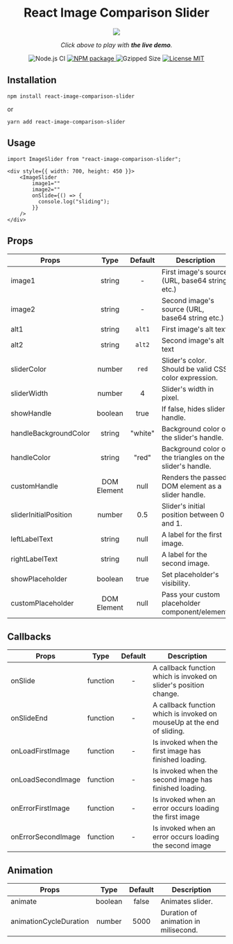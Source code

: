 <div align="center">
<h1>React Image Comparison Slider</h1>

<p align="center">
  <a href="https://codesandbox.io/embed/elegant-jepsen-nfhyi"><img src="https://raw.githubusercontent.com/OnurErtugral/react-image-comparison-slider/master/assets/ImageSlider.gif" /></a>
</p>

<p align="middle">
  <i>Click above to play with <b>the live demo</b>.</i>
</p>

![Node.js CI](https://github.com/OnurErtugral/react-image-comparison-slider/workflows/Node.js%20CI/badge.svg)
<a href="https://www.npmjs.com/package/react-image-comparison-slider">
<img src="https://img.shields.io/npm/v/react-image-comparison-slider" alt="NPM package" />
</a>
<img src="https://img.shields.io/bundlephobia/minzip/react-image-comparison-slider" alt="Gzipped Size" />
<a href="https://github.com/OnurErtugral/react-image-comparison-slider/blob/master/LICENSE">
<img src="https://img.shields.io/github/license/onurertugral/react-image-comparison-slider" alt="License MIT" />
</a>

</div>

## Installation

```
npm install react-image-comparison-slider
```

or

```
yarn add react-image-comparison-slider
```

## Usage

```
import ImageSlider from "react-image-comparison-slider";

<div style={{ width: 700, height: 450 }}>
    <ImageSlider
        image1=""
        image2=""
        onSlide={() => {
          console.log("sliding");
        }}
    />
</div>
```

## Props

| Props                 |    Type     | Default | Description                                               |
| --------------------- | :---------: | :-----: | --------------------------------------------------------- |
| image1                |   string    |    -    | First image's source (URL, base64 string etc.)            |
| image2                |   string    |    -    | Second image's source (URL, base64 string etc.)           |
| alt1                  |   string    | `alt1`  | First image's alt text                                    |
| alt2                  |   string    | `alt2`  | Second image's alt text                                   |
| sliderColor           |   number    |  `red`  | Slider's color. Should be valid CSS color expression.     |
| sliderWidth           |   number    |    4    | Slider's width in pixel.                                  |
| showHandle            |   boolean   |  true   | If false, hides slider handle.                            |
| handleBackgroundColor |   string    | "white" | Background color of the slider's handle.                  |
| handleColor           |   string    |  "red"  | Background color of the triangles on the slider's handle. |
| customHandle          | DOM Element |  null   | Renders the passed DOM element as a slider handle.        |
| sliderInitialPosition |   number    |   0.5   | Slider's initial position between 0 and 1.                |
| leftLabelText         |   string    |  null   | A label for the first image.                              |
| rightLabelText        |   string    |  null   | A label for the second image.                             |
| showPlaceholder       |   boolean   |  true   | Set placeholder's visibility.                             |
| customPlaceholder     | DOM Element |  null   | Pass your custom placeholder component/element.           |

## Callbacks

| Props              |   Type   | Default | Description                                                            |
| ------------------ | :------: | :-----: | ---------------------------------------------------------------------- |
| onSlide            | function |    -    | A callback function which is invoked on slider's position change.      |
| onSlideEnd         | function |    -    | A callback function which is invoked on mouseUp at the end of sliding. |
| onLoadFirstImage   | function |    -    | Is invoked when the first image has finished loading.                  |
| onLoadSecondImage  | function |    -    | Is invoked when the second image has finished loading.                 |
| onErrorFirstImage  | function |    -    | Is invoked when an error occurs loading the first image                |
| onErrorSecondImage | function |    -    | Is invoked when an error occurs loading the second image               |

## Animation

| Props                  |  Type   | Default | Description                          |
| ---------------------- | :-----: | :-----: | ------------------------------------ |
| animate                | boolean |  false  | Animates slider.                     |
| animationCycleDuration | number  |  5000   | Duration of animation in milisecond. |
